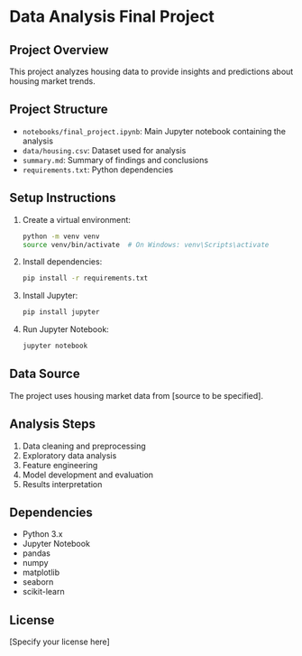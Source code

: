 # Data Analysis Final Project

## Project Overview
This project analyzes housing data to provide insights and predictions about housing market trends.

## Project Structure
- `notebooks/final_project.ipynb`: Main Jupyter notebook containing the analysis
- `data/housing.csv`: Dataset used for analysis
- `summary.md`: Summary of findings and conclusions
- `requirements.txt`: Python dependencies

## Setup Instructions
1. Create a virtual environment:
   ```bash
   python -m venv venv
   source venv/bin/activate  # On Windows: venv\Scripts\activate
   ```

2. Install dependencies:
   ```bash
   pip install -r requirements.txt
   ```

3. Install Jupyter:
   ```bash
   pip install jupyter
   ```

4. Run Jupyter Notebook:
   ```bash
   jupyter notebook
   ```

## Data Source
The project uses housing market data from [source to be specified].

## Analysis Steps
1. Data cleaning and preprocessing
2. Exploratory data analysis
3. Feature engineering
4. Model development and evaluation
5. Results interpretation

## Dependencies
- Python 3.x
- Jupyter Notebook
- pandas
- numpy
- matplotlib
- seaborn
- scikit-learn

## License
[Specify your license here]